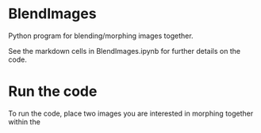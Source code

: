 # BlendImages
Python program for blending/morphing images together.

See the markdown cells in BlendImages.ipynb for further details on the code.

# Run the code
To run the code, place two images you are interested in morphing together within the
